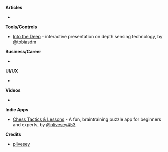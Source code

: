 
**Articles**

* 

**Tools/Controls**

* [Into the Deep](https://git.kabellmunk.dk/talks/into-the-deep) - interactive presentation on depth sensing technology, by [@tobiasdm](https://twitter.com/tobiasdm)

**Business/Career**

* 

**UI/UX**

* 

**Videos**

* 

**Indie Apps**

* [Chess Tactics & Lessons](https://itunes.apple.com/us/app/chess-tactics-and-lessons/id531275673?mt=8) - A fun, braintraining puzzle app for beginners and experts, by [@plivesey453](https://twitter.com/plivesey453)

**Credits**

* [plivesey](https://github.com/plivesey/)
